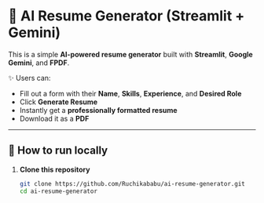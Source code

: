 # 📝 AI Resume Generator (Streamlit + Gemini)

This is a simple **AI-powered resume generator** built with **Streamlit**, **Google Gemini**, and **FPDF**.

✨ Users can:
- Fill out a form with their **Name**, **Skills**, **Experience**, and **Desired Role**
- Click **Generate Resume**
- Instantly get a **professionally formatted resume**
- Download it as a **PDF**

---

## 🚀 How to run locally

1. **Clone this repository**
   ```bash
   git clone https://github.com/Ruchikababu/ai-resume-generator.git
   cd ai-resume-generator
